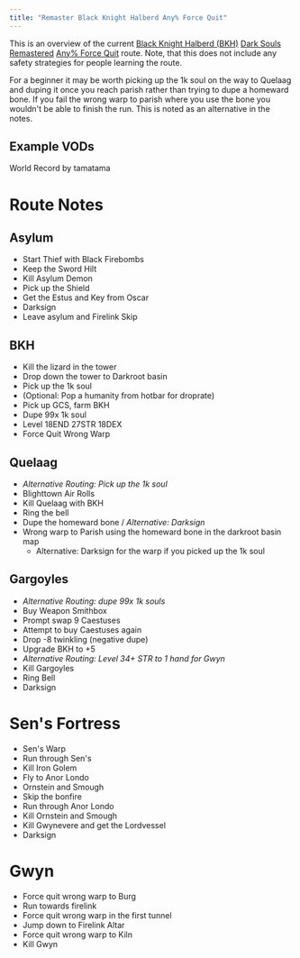 ```yaml
---
title: "Remaster Black Knight Halberd Any% Force Quit"
---
```


This is an overview of the current [Black Knight Halberd (BKH)](//darksouls.wikidot.com/black-knight-halberd) [Dark Souls Remastered](/ds1remaster) [Any% Force Quit](/ds1remaster/any-force-quit) route. Note, that this does not include any safety strategies for people learning the route.

For a beginner it may be worth picking up the 1k soul on the way to Quelaag and duping it once you reach parish rather than trying to dupe a homeward bone. If you fail the wrong warp to parish where you use the bone you wouldn't be able to finish the run. This is noted as an alternative in the notes.

## Example VODs

World Record by tamatama

# Route Notes

## Asylum

- Start Thief with Black Firebombs
- Keep the Sword Hilt
- Kill Asylum Demon
- Pick up the Shield
- Get the Estus and Key from Oscar
- Darksign
- Leave asylum and Firelink Skip

## BKH

- Kill the lizard in the tower
- Drop down the tower to Darkroot basin
- Pick up the 1k soul
- (Optional: Pop a humanity from hotbar for droprate)
- Pick up GCS, farm BKH
- Dupe 99x 1k soul
- Level 18END 27STR 18DEX
- Force Quit Wrong Warp

## Quelaag

- _Alternative Routing: Pick up the 1k soul_
- Blighttown Air Rolls
- Kill Quelaag with BKH
- Ring the bell
- Dupe the homeward bone / _Alternative: Darksign_
- Wrong warp to Parish using the homeward bone in the darkroot basin map
  - Alternative: Darksign for the warp if you picked up the 1k soul

## Gargoyles

- _Alternative Routing: dupe 99x 1k souls_
- Buy Weapon Smithbox
- Prompt swap 9 Caestuses
- Attempt to buy Caestuses again
- Drop -8 twinkling (negative dupe)
- Upgrade BKH to +5
- _Alternative Routing: Level 34+ STR to 1 hand for Gwyn_
- Kill Gargoyles
- Ring Bell
- Darksign

# Sen's Fortress

- Sen's Warp
- Run through Sen's
- Kill Iron Golem
- Fly to Anor Londo
- Ornstein and Smough
- Skip the bonfire
- Run through Anor Londo
- Kill Ornstein and Smough
- Kill Gwynevere and get the Lordvessel
- Darksign

# Gwyn

- Force quit wrong warp to Burg
- Run towards firelink
- Force quit wrong warp in the first tunnel
- Jump down to Firelink Altar
- Force quit wrong warp to Kiln
- Kill Gwyn
